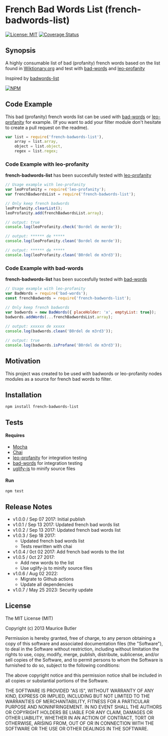 # French Bad Words List (french-badwords-list)

 [![License: MIT](https://img.shields.io/badge/License-MIT-blue.svg)](https://opensource.org/licenses/MIT) [![Coverage Status](https://coveralls.io/repos/github/darwiin/french-badwords-list/badge.svg?branch=master)](https://coveralls.io/github/darwiin/french-badwords-list?branch=master)


## Synopsis

A highly consumable list of bad (profanity) french words based on the list found in [Wiktionary.org](https://fr.wiktionary.org/w/index.php?title=Cat%C3%A9gorie:Insultes_en_fran%C3%A7ais&pageuntil=mongol+a+batteries%0Amongol+%C3%A0+batteries#mw-pages) and test with [bad-words](https://www.npmjs.com/package/bad-words) and [leo-profanity](https://www.npmjs.com/package/leo-profanity)

Inspired by [badwords-list](https://github.com/MauriceButler/badwords)

[![NPM](https://nodei.co/npm/french-badwords-list.png?downloads=true&downloadRank=true&stars=true)](https://nodei.co/npm/french-badwords-list/)

## Code Example

This bad (profanity) french words list can be used with [bad-words](https://www.npmjs.com/package/bad-words) or [leo-profanity](https://www.npmjs.com/package/leo-profanity) for example. (If you want to add your filter module don't hesitate to create a pull request on the readme).

```javascript
var list = require('french-badwords-list'),
	array = list.array,
	object = list.object,
	regex = list.regex;
```

### Code Example with **leo-profanity**

**french-badwords-list** has been succesfully tested with [leo-profanity](https://www.npmjs.com/package/leo-profanity)

```javascript
// Usage example with leo-profanity
var leoProfanity = require('leo-profanity');
var frenchBadwordsList = require('french-badwords-list');

// Only keep french badwords
leoProfanity.clearList();
leoProfanity.add(frenchBadwordsList.array);

// output: true
console.log(leoProfanity.check('Bordel de merde'));

// output: ****** de *****
console.log(leoProfanity.clean('Bordel de merde'));

// output: ****** de *****
console.log(leoProfanity.clean('B0rdel de m3rd3'));
```

### Code Example with **bad-words**

**french-badwords-list** has been succesfully tested with [bad-words](https://www.npmjs.com/package/bad-words)

```javascript
// Usage example with leo-profanity
var BadWords = require('bad-words');
const frenchBadwords = require('french-badwords-list');

// Only keep french badwords
var badwords = new BadWords({ placeHolder: 'x', emptyList: true}); 
badwords.addWords(...frenchBadwordsList.array);
  
// output: xxxxxx de xxxxx
console.log(badwords.clean('B0rdel de m3rd3'));

// output: true
console.log(badwords.isProfane('B0rdel de m3rd3'));
```

## Motivation

This project was created to be used with badwords or leo-profanity nodes modules as a source for french bad words to filter.

## Installation

```
npm install french-badwords-list
```

## Tests

#### Requires
- [Mocha](https://www.npmjs.com/package/mocha)
- [Chai](https://www.npmjs.com/package/chai)
- [leo-profanity](https://www.npmjs.com/package/leo-profanity) for integration testing
- [bad-words](https://www.npmjs.com/package/bad-words) for integration testing
- [uglify-js](https://www.npmjs.com/package/uglify-js) to minify source files

#### Run
```
npm test
```

## Release Notes
- v1.0.0 / Sep 07 2017: Initial publish
- v1.0.1 / Sep 13 2017: Updated french bad words list
- v1.0.2 / Sep 13 2017: Updated french bad words list
- v1.0.3 / Sep 18 2017: 
	- Updated french bad words list
	- Tests rewritten with chai
- v1.0.4 / 0ct 02 2017: Add french bad words to the list
- v1.0.5 / 0ct 27 2017: 
	- Add new words to the list
	- Use uglify-js to minify source files
- v1.0.6 / Aug 02 2022: 
	- Migrate to Github actions
	- Update all dependencies
- v1.0.7 / May 25 2023: Security update

## License

The MIT License (MIT)

Copyright (c) 2013 Maurice Butler

Permission is hereby granted, free of charge, to any person obtaining a copy of
this software and associated documentation files (the "Software"), to deal in
the Software without restriction, including without limitation the rights to
use, copy, modify, merge, publish, distribute, sublicense, and/or sell copies of
the Software, and to permit persons to whom the Software is furnished to do so,
subject to the following conditions:

The above copyright notice and this permission notice shall be included in all
copies or substantial portions of the Software.

THE SOFTWARE IS PROVIDED "AS IS", WITHOUT WARRANTY OF ANY KIND, EXPRESS OR
IMPLIED, INCLUDING BUT NOT LIMITED TO THE WARRANTIES OF MERCHANTABILITY, FITNESS
FOR A PARTICULAR PURPOSE AND NONINFRINGEMENT. IN NO EVENT SHALL THE AUTHORS OR
COPYRIGHT HOLDERS BE LIABLE FOR ANY CLAIM, DAMAGES OR OTHER LIABILITY, WHETHER
IN AN ACTION OF CONTRACT, TORT OR OTHERWISE, ARISING FROM, OUT OF OR IN
CONNECTION WITH THE SOFTWARE OR THE USE OR OTHER DEALINGS IN THE SOFTWARE.
